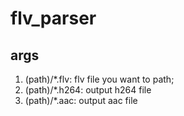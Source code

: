 # flv_parser
## args
1. (path)/*.flv: flv file you want to path;
2. (path)/*.h264: output h264 file
3. (path)/*.aac: output aac file